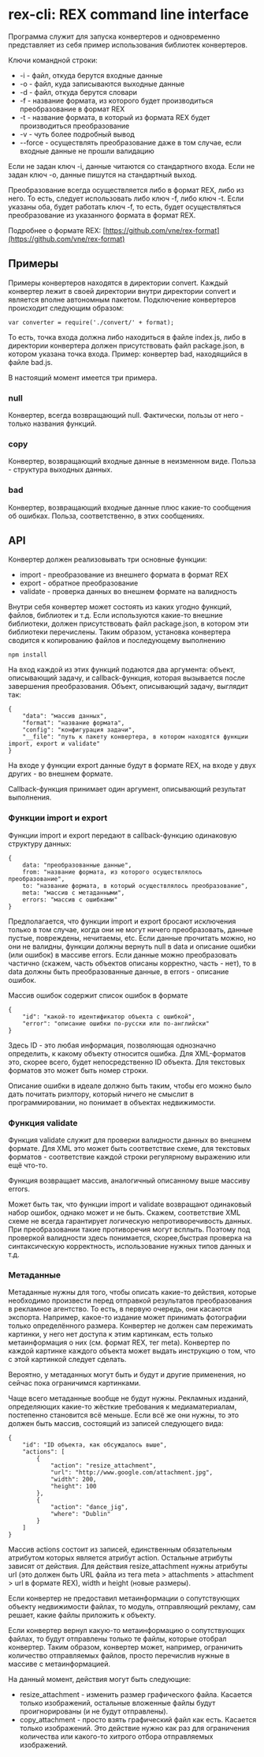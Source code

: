 rex-cli: REX command line interface
===================================

Программа служит для запуска конвертеров и одновременно представляет из себя пример использования библиотек конвертеров.

Ключи командной строки:

 - -i - файл, откуда берутся входные данные
 - -o - файл, куда записываются выходные данные
 - -d - файл, откуда берутся словари
 - -f - название формата, из которого будет производиться преобразование в формат REX
 - -t - название формата, в который из формата REX будет производиться преобразование
 - -v - чуть более подробный вывод
 - --force - осуществлять преобразование даже в том случае, если входные данные не прошли валидацию

Если не задан ключ -i, данные читаются со стандартного входа.
Если не задан ключ -o, данные пишутся на стандартный выход.

Преобразование всегда осуществляется либо в формат REX, либо из него. То есть, следует использовать либо
ключ -f, либо ключ -t. Если указаны оба, будет работать ключ -f, то есть, будет осуществляться преобразование из указанного формата в формат REX.

Подробнее о формате REX: [https://github.com/vne/rex-format](https://github.com/vne/rex-format)

Примеры
-------

Примеры конвертеров находятся в директории convert. Каждый конвертер лежит в своей директории внутри директории convert и является вполне автономным пакетом. Подключение конвертеров происходит следующим образом:

	var converter = require('./convert/' + format);

То есть, точка входа должна либо находиться в файле index.js, либо в директории конвертера должен присутствовать файл package.json, в котором указана точка входа. Пример: конвертер bad, находящийся в файле bad.js.

В настоящий момент имеется три примера.

### null

Конвертер, всегда возвращающий null. Фактически, пользы от него - только названия функций.

### copy

Конвертер, возвращающий входные данные в неизменном виде. Польза - структура выходных данных.

### bad

Конвертер, возвращающий входные данные плюс какие-то сообщения об ошибках. Польза, соответственно, в этих сообщениях.

API
---

Конвертер должен реализовывать три основные функции:

 - import - преобразование из внешнего формата в формат REX
 - export - обратное преобразование
 - validate - проверка данных во внешнем формате на валидность

Внутри себя конвертер может состоять из каких угодно функций, файлов, библиотек и т.д. Если используются какие-то внешние библиотеки, должен присутствовать файл package.json, в котором эти библиотеки перечислены. Таким образом, установка конвертера сводится к копированию файлов и последующему выполнению

	npm install

На вход каждой из этих функций подаются два аргумента: объект, описывающий задачу, и callback-функция, которая вызывается после завершения преобразования. Объект, описывающий задачу, выглядит так:

	{
		"data": "массив данных",
		"format": "название формата",
		"config": "конфигурация задачи",
		"__file": "путь к пакету конвертера, в котором находятся функции import, export и validate"
	}

На входе у функции export данные будут в формате REX, на входе у двух других - во внешнем формате.

Callback-функция принимает один аргумент, описывающий результат выполнения.

### Функции import и export

Функции import и export передают в callback-функцию одинаковую структуру данных:

	{
		data: "преобразованные данные",
		from: "название формата, из которого осуществлялось преобразование",
		to: "название формата, в который осуществлялось преобразование",
		meta: "массив с метаданными",
		errors: "массив с ошибками"
	}

Предполагается, что функции import и export бросают исключения только в том случае, когда они не могут ничего преобразовать, данные пустые, повреждены, нечитаемы, etc. Если данные прочитать можно, но они не валидны, функции должны вернуть null в data и описание ошибки (или ошибок) в массиве errors. Если данные можно преобразовать частично (скажем, часть объектов описаны корректно, часть - нет), то в data должны быть преобразованные данные, в errors - описание ошибок.

Массив ошибок содержит список ошибок в формате

	{
		"id": "какой-то идентификатор объекта с ошибкой",
		"error": "описание ошибки по-русски или по-английски"
	}

Здесь ID - это любая информация, позволяющая однозначно определить, к какому объекту относится ошибка. Для XML-форматов это, скорее всего, будет непосредственно ID объекта. Для текстовых форматов это может быть номер строки.

Описание ошибки в идеале должно быть таким, чтобы его можно было дать почитать риэлтору, который ничего не смыслит в программировании, но понимает в объектах недвижимости.

### Функция validate

Функция validate служит для проверки валидности данных во внешнем формате. Для XML это может быть соответствие схеме, для текстовых форматов - соответствие каждой строки регулярному выражению или ещё что-то.

Функция возвращает массив, аналогичный описанному выше массиву errors.

Может быть так, что функции import и validate возвращают одинаковый набор ошибок, однако может и не быть. Скажем, соответствие XML схеме не всегда гарантирует логическую непротиворечивость данных. При преобразовании такие противоречия могут всплыть. Поэтому под проверкой валидности здесь понимается, скорее,быстрая проверка на синтаксическую корректность, использование нужных типов данных и т.д.

### Метаданные

Метаданные нужны для того, чтобы описать какие-то действия, которые необходимо произвести перед отправкой результатов преобразования в рекламное агентство. То есть, в первую очередь, они касаются экспорта. Например, какое-то издание может принимать фотографии только определённого размера. Конвертер не должен сам пережимать картинки, у него нет доступа к этим картинкам, есть только метаинформация о них (см. формат REX, тег meta). Конвертер по каждой картинке каждого объекта может выдать инструкцию о том, что с этой картинкой следует сделать.

Вероятно, у метаданных могут быть и будут и другие применения, но сейчас пока ограничимся картинками.

Чаще всего метаданные вообще не будут нужны. Рекламных изданий, определяющих какие-то жёсткие требования к медиаматериалам, постепенно становится всё меньше. Если всё же они нужны, то это должен быть массив, состоящий из записей следующего вида:

	{
		"id": "ID объекта, как обсуждалось выше",
		"actions": [
			{
				"action": "resize_attachment",
				"url": "http://www.google.com/attachment.jpg",
				"width": 200,
				"height": 100
			},
			{
				"action": "dance_jig",
				"where": "Dublin"
			}
		]
	}

Массив actions состоит из записей, единственным обязательным атрибутом которых является атрибут action. Остальные атрибуты зависят от действия. Для действия resize_attachment нужны атрибуты url (это должен быть URL файла из тега meta > attachments > attachment > url в формате REX), width и height (новые размеры).

Если конвертер не предоставил метаинформации о сопутствующих объекту недвижимости файлах, то модуль, отправляющий рекламу, сам решает, какие файлы приложить к объекту.

Если конвертер вернул какую-то метаинформацию о сопутствующих файлах, то будут отправлены только те файлы, которые отобрал конвертер. Таким образом, конвертер может, например, ограничить количество отправляемых файлов, просто перечислив нужные в массиве с метаинформацией.

На данный момент, действия могут быть следующие:

 - resize_attachment - изменить размер графического файла. Касается только изображений, остальные вложенные файлы будут проигнорированы (и не будут отправлены).
 - copy_attachment - просто взять графический файл как есть. Касается только изображений. Это действие нужно как раз для ограничения количества или какого-то хитрого отбора отправляемых изображений.

